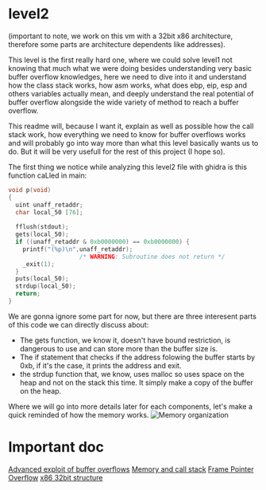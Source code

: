 # level2

(important to note, we work on this vm with a 32bit x86 architecture, therefore some parts are architecture dependents like addresses).

This level is the first really hard one, where we could solve level1 not knowing that much what we were doing besides understanding very basic buffer overflow knowledges, here we need to dive into it and understand how the class stack works, how asm works, what does ebp, eip, esp and others variables actually mean, and deeply understand the real potential of buffer overflow alongside the wide variety of method to reach a buffer overflow.

This readme will, because I want it, explain as well as possible how the call stack work, how everything we need to know for buffer overflows works and will probably go into way more than what this level basically wants us to do. But it will be very usefull for the rest of this project (I hope so).

The first thing we notice while analyzing this level2 file with ghidra is this function caLled in main:
```c
void p(void)
{
  uint unaff_retaddr;
  char local_50 [76];
  
  fflush(stdout);
  gets(local_50);
  if ((unaff_retaddr & 0xb0000000) == 0xb0000000) {
    printf("(%p)\n",unaff_retaddr);
                    /* WARNING: Subroutine does not return */
    _exit(1);
  }
  puts(local_50);
  strdup(local_50);
  return;
}
```

We are gonna ignore some part for now, but there are three interesent parts of this code we can directly discuss about:
- The gets function, we know it, doesn't have bound restriction, is dangerous to use and can store more than the buffer size is.
- The if statement that checks if the address folowing the buffer starts by 0xb, if it's the case, it prints the address and exit.
- the strdup function that, we know, uses malloc so uses space on the heap and not on the stack this time. It simply make a copy of the buffer on the heap.

Where we will go into more details later for each components, let's make a quick reminded of how the memory works.
![Memory organization](https://github.com/kbarbry/RainFall/blob/main/other/1_oLatmtP-JHDF8SSpoX2Nxg.gif)


# Important doc

[Advanced exploit of buffer overflows](https://arxiv.org/pdf/cs/0405073)
[Memory and call stack](https://textbook.cs161.org/memory-safety/x86.html)
[Frame Pointer Overflow](https://bob3rdnewbie.tistory.com/188)
[x86 32bit structure](https://tirkarp.medium.com/understanding-x86-assembly-5d7d637efb5)